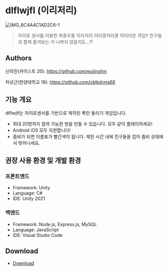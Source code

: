 # dlflwjfl (이리저리)
![IMG_8C4A4C1AD2C6-1](https://user-images.githubusercontent.com/43724508/179738889-61c31a1d-be64-4ddd-840a-2f2ba340b5d1.jpeg)

> 자이로 센서를 이용한 좌충우돌 이리저리 이러쿵저러쿵 어지러운 게임!! 친구들과 함께 즐겨보는 거 나쁘지 않을지도...?!

## Authors

신의진(카이스트 20): https://github.com/euijinshin

차상근(한양대학교 18): https://github.com/cktkdrms66

## 기능 개요

dlflwjfl는 자이로센서를 기반으로 제작된 폭탄 돌리기 게임입니다.

- 최대 20명까지 참여 가능한 방을 만들 수 있습니다. 모두 같이 플레이하세요!
- Android iOS 모두 지원합니다! 
- 좀비가 되면 이름표가 빨간색이 됩니다. 제한 시간 내에 친구들을 잡아 좀비 상태에서 벗어나세요. 


## 권장 사용 환경 및 개발 환경

### 프론트엔드

- Framework: Unity
- Language: C# 
- IDE: Unity 2021

### 백엔드

- Framework: Node.js, Express.js, MySQL
- Language: JavaScript
- IDE: Visual Studio Code


## Download
- [Download](https://drive.google.com/file/d/17YAoL5gnra3DyQg3SG_5COgYn-f9U0TX/view?usp=sharing)

